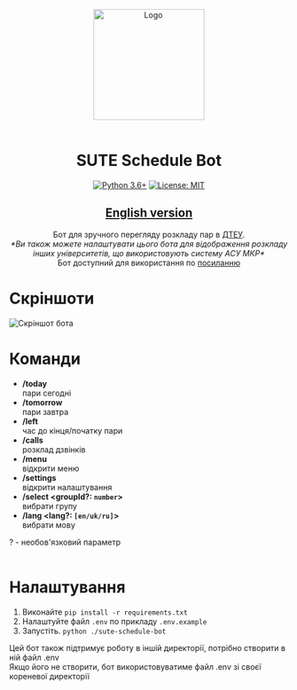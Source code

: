 <div align="center">
<img src="https://user-images.githubusercontent.com/81159301/193612153-e085ffb7-230b-413c-a7b2-c450536cd397.png" alt="Logo" width="200"><br><br>

# SUTE Schedule Bot

[![Python 3.6+](https://img.shields.io/badge/python-3.7+-blue.svg)](https://www.python.org/downloads)
[![License: MIT](https://img.shields.io/badge/License-MIT-yellow.svg)](LICENSE)

## [English version](README.md)
Бот для зручного перегляду розкладу пар в [ДТЕУ](https://mia1.knute.edu.ua).<br>
*\*Ви також можете налаштувати цього бота для відображення розкладу інших університетів, що використовують систему АСУ МКР\**<br>
Бот доступний для використання по [посиланню](https://t.me/dteubot)<br>

</div>

# Скріншоти
![Скріншот бота](https://user-images.githubusercontent.com/81159301/193561985-2414eafb-3423-4ef6-b149-24926831df7a.png)

# Команди

* **/today**<br>
    пари сегодні
* **/tomorrow**<br>
    пари завтра
* **/left**<br>
    час до кінця/початку пари
* **/calls**<br>
    розклад дзвінків
* **/menu**<br>
    відкрити меню
* **/settings**<br>
    відкрити налаштування
* **/select \<groupId?: `number`\>**<br>
    вибрати групу
* **/lang \<lang?: `[en/uk/ru]`\>**<br>
    вибрати мову

? - необов'язковий параметр
<br><br>

# Налаштування

1. Виконайте `pip install -r requirements.txt`
2. Налаштуйте файл `.env` по прикладу `.env.example`
3. Запустіть. `python ./sute-schedule-bot`

Цей бот також підтримує роботу в іншій директорії, потрібно створити в ній файл .env<br>
Якщо його не створити, бот використовуватиме файл .env зі своєї кореневої директорії

